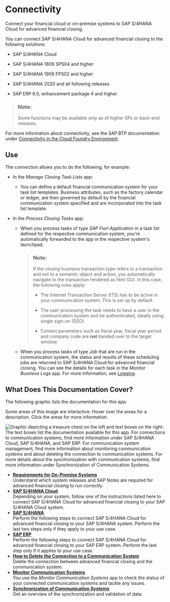<!-- loio200deaea523b48da939c33fcf8f2e0e4 -->

# Connectivity

Connect your financial cloud or on-premise systems to SAP S/4HANA Cloud for advanced financial closing.

You can connect SAP S/4HANA Cloud for advanced financial closing to the following solutions:

-   SAP S/4HANA Cloud

-   SAP S/4HANA 1809 SPS04 and higher

-   SAP S/4HANA 1909 FPS02 and higher

-   SAP S/4HANA 2020 and all following releases

-   SAP ERP 6.0, enhancement package 4 and higher


> ### Note:  
> Some functions may be available only as of higher SPs or back-end releases.

For more information about connectivity, see the SAP BTP documentation under [Connectivity in the Cloud Foundry Environment](https://help.sap.com/viewer/cca91383641e40ffbe03bdc78f00f681/Cloud/en-US/34010ace6ac84574a4ad02f5055d3597.html).



<a name="loio200deaea523b48da939c33fcf8f2e0e4__section_j4f_b4j_rkb"/>

## Use

The connection allows you to do the following, for example:

-   In the *Manage Closing Task Lists* app:

    -   You can define a default financial communication system for your task list templates. Business attributes, such as the factory calendar or ledger, are then governed by default by the financial communication system specified and are incorporated into the task list template.


-   In the *Process Closing Tasks* app:

    -   When you process tasks of type *SAP Fiori Application* in a task list defined for the respective communication system, you’re automatically forwarded to the app in the respective system's launchpad.

        > ### Note:  
        > If the closing business transaction type refers to a transaction and not to a semantic object and action, you automatically navigate to the transaction rendered as html GUI. In this case, the following rules apply:
        > 
        > -   The Internet Transaction Server \(ITS\) has to be active in your communication system. This is set up by default.
        > 
        > -   The user processing the task needs to have a user in the communication system and be authenticated, ideally using single sign-on \(SSO\).
        > 
        > -   Context parameters such as fiscal year, fiscal year period and company code are **not** handed over to the target window.


    -   When you process tasks of type *Job* that are run in the communication system, the status and results of these scheduling jobs are returned to SAP S/4HANA Cloud for advanced financial closing. You can see the details for each task in the *Monitor Business Logs* app. For more information, see [Logging](../Monitoring-and-Troubleshooting/logging-57375b8.md).





<a name="loio200deaea523b48da939c33fcf8f2e0e4__section_lkp_by3_s5b"/>

## What Does This Documentation Cover?

The following graphic lists the documentation for this app:

Some areas of this image are interactive. Hover over the areas for a description. Click the areas for more information.

![Graphic depicting a treasure chest on the left and text boxes on the right: The text boxes list the documentation
							available for this app. For connections to communication systems, find more information under SAP S/4HANA Cloud, SAP
							S/4HANA, and SAP ERP. For communication system management, find more information about monitoring communication systems
							and about deleting the connection to communication systems. For more details about the synchronization with communication
							systems, find more information under Synchronization of Communication Systems.](images/Image_Map_Cover_for_Connectivity_Section_d09ddd1.png)

-   **[Requirements for On-Premise Systems](requirements-for-on-premise-systems-12f664f.md "Understand which system releases and SAP Notes are required for advanced financial
                                                closing to run
		correctly.")**  
Understand which system releases and SAP Notes are required for advanced financial closing to run correctly.
-   **[SAP S/4HANA Cloud](sap-s-4hana-cloud-60448a7.md "Depending on your system, follow one of the instructions listed here to connect SAP S/4HANA Cloud for advanced financial closing to your SAP S/4HANA Cloud system.")**  
Depending on your system, follow one of the instructions listed here to connect SAP S/4HANA Cloud for advanced financial closing to your SAP S/4HANA Cloud system.
-   **[SAP S/4HANA](sap-s-4hana-15a3a5b.md "Perform the following steps to connect SAP S/4HANA Cloud for advanced financial closing to your SAP S/4HANA system. Perform the last
		two steps only if they apply to your use case.")**  
Perform the following steps to connect SAP S/4HANA Cloud for advanced financial closing to your SAP S/4HANA system. Perform the last two steps only if they apply to your use case.
-   **[SAP ERP](sap-erp-7b85121.md "Perform the following steps to connect SAP S/4HANA Cloud for advanced financial closing to your SAP ERP system. Perform the last
		step only if it applies to your use case.")**  
Perform the following steps to connect SAP S/4HANA Cloud for advanced financial closing to your SAP ERP system. Perform the last step only if it applies to your use case.
-   **[How to Delete the Connection to a Communication System](how-to-delete-the-connection-to-a-communication-system-9c0a0d9.md "Delete the connection between advanced financial
                                                closing and the communication
		system.")**  
Delete the connection between advanced financial closing and the communication system.
-   **[Monitor Communication Systems](monitor-communication-systems-a215069.md "You use the Monitor Communication
                                                                           Systems app to check the status of your connected communication systems and tackle any
		issues.")**  
You use the *Monitor Communication Systems* app to check the status of your connected communication systems and tackle any issues.
-   **[Synchronization of Communication Systems](synchronization-of-communication-systems-a86348d.md "Get an overview of the synchronization and validation of data.")**  
Get an overview of the synchronization and validation of data.

